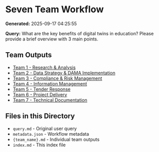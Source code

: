 # Seven Team Workflow

**Generated:** 2025-09-17 04:25:55

**Query:** What are the key benefits of digital twins in education? Please provide a brief overview with 3 main points.

## Team Outputs

- [Team 1 - Research & Analysis](./team_1_-_research_and_analysis.md)
- [Team 2 - Data Strategy & DAMA Implementation](./team_2_-_data_strategy_and_dama_implementation.md)
- [Team 3 - Compliance & Risk Management](./team_3_-_compliance_and_risk_management.md)
- [Team 4 - Information Management](./team_4_-_information_management.md)
- [Team 5 - Tender Response](./team_5_-_tender_response.md)
- [Team 6 - Project Delivery](./team_6_-_project_delivery.md)
- [Team 7 - Technical Documentation](./team_7_-_technical_documentation.md)

## Files in this Directory

- `query.md` - Original user query
- `metadata.json` - Workflow metadata
- `{team_name}.md` - Individual team outputs
- `index.md` - This index file
